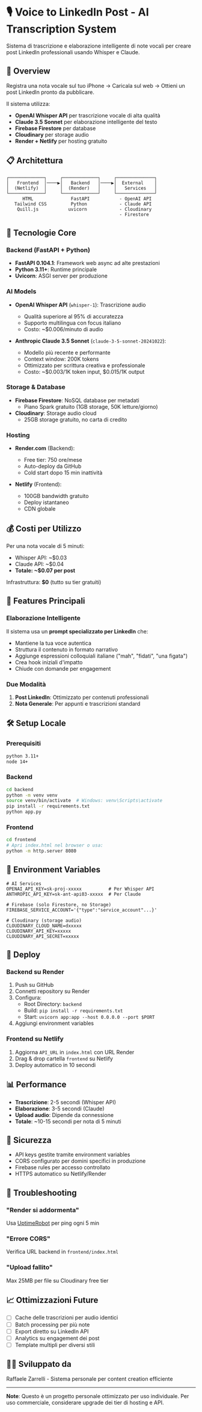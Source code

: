 # 🎙️ Voice to LinkedIn Post - AI Transcription System

Sistema di trascrizione e elaborazione intelligente di note vocali per creare post LinkedIn professionali usando Whisper e Claude.

## 🚀 Overview

Registra una nota vocale sul tuo iPhone → Caricala sul web → Ottieni un post LinkedIn pronto da pubblicare.

Il sistema utilizza:
- **OpenAI Whisper API** per trascrizione vocale di alta qualità
- **Claude 3.5 Sonnet** per elaborazione intelligente del testo
- **Firebase Firestore** per database
- **Cloudinary** per storage audio
- **Render + Netlify** per hosting gratuito

## 📋 Architettura

```
┌─────────────┐     ┌─────────────┐     ┌──────────────┐
│   Frontend  │────▶│   Backend   │────▶│  External    │
│  (Netlify)  │     │  (Render)   │     │   Services   │
└─────────────┘     └─────────────┘     └──────────────┘
      HTML              FastAPI           - OpenAI API
   Tailwind CSS         Python            - Claude API  
    Quill.js           uvicorn            - Cloudinary
                                          - Firestore
```

## 🔧 Tecnologie Core

### Backend (FastAPI + Python)
- **FastAPI 0.104.1**: Framework web async ad alte prestazioni
- **Python 3.11+**: Runtime principale
- **Uvicorn**: ASGI server per produzione

### AI Models
- **OpenAI Whisper API** (`whisper-1`): Trascrizione audio
  - Qualità superiore al 95% di accuratezza
  - Supporto multilingua con focus italiano
  - Costo: ~$0.006/minuto di audio

- **Anthropic Claude 3.5 Sonnet** (`claude-3-5-sonnet-20241022`): 
  - Modello più recente e performante
  - Context window: 200K tokens
  - Ottimizzato per scrittura creativa e professionale
  - Costo: ~$0.003/1K token input, $0.015/1K output

### Storage & Database
- **Firebase Firestore**: NoSQL database per metadati
  - Piano Spark gratuito (1GB storage, 50K letture/giorno)
- **Cloudinary**: Storage audio cloud
  - 25GB storage gratuito, no carta di credito

### Hosting
- **Render.com** (Backend): 
  - Free tier: 750 ore/mese
  - Auto-deploy da GitHub
  - Cold start dopo 15 min inattività
  
- **Netlify** (Frontend):
  - 100GB bandwidth gratuito
  - Deploy istantaneo
  - CDN globale

## 💰 Costi per Utilizzo

Per una nota vocale di 5 minuti:
- Whisper API: ~$0.03
- Claude API: ~$0.04  
- **Totale: ~$0.07 per post**

Infrastruttura: **$0** (tutto su tier gratuiti)

## 🎯 Features Principali

### Elaborazione Intelligente
Il sistema usa un **prompt specializzato per LinkedIn** che:
- Mantiene la tua voce autentica
- Struttura il contenuto in formato narrativo
- Aggiunge espressioni colloquiali italiane ("mah", "fidati", "una figata")
- Crea hook iniziali d'impatto
- Chiude con domande per engagement

### Due Modalità
1. **Post LinkedIn**: Ottimizzato per contenuti professionali
2. **Nota Generale**: Per appunti e trascrizioni standard

## 🛠️ Setup Locale

### Prerequisiti
```bash
python 3.11+
node 14+
```

### Backend
```bash
cd backend
python -m venv venv
source venv/bin/activate  # Windows: venv\Scripts\activate
pip install -r requirements.txt
python app.py
```

### Frontend
```bash
cd frontend
# Apri index.html nel browser o usa:
python -m http.server 8080
```

## 📝 Environment Variables

```env
# AI Services
OPENAI_API_KEY=sk-proj-xxxxx          # Per Whisper API
ANTHROPIC_API_KEY=sk-ant-api03-xxxxx  # Per Claude

# Firebase (solo Firestore, no Storage)
FIREBASE_SERVICE_ACCOUNT='{"type":"service_account"...}'

# Cloudinary (storage audio)
CLOUDINARY_CLOUD_NAME=dxxxxx
CLOUDINARY_API_KEY=xxxxx
CLOUDINARY_API_SECRET=xxxxx
```

## 🚀 Deploy

### Backend su Render
1. Push su GitHub
2. Connetti repository su Render
3. Configura:
   - Root Directory: `backend`
   - Build: `pip install -r requirements.txt`
   - Start: `uvicorn app:app --host 0.0.0.0 --port $PORT`
4. Aggiungi environment variables

### Frontend su Netlify
1. Aggiorna `API_URL` in `index.html` con URL Render
2. Drag & drop cartella `frontend` su Netlify
3. Deploy automatico in 10 secondi

## 📊 Performance

- **Trascrizione**: 2-5 secondi (Whisper API)
- **Elaborazione**: 3-5 secondi (Claude)
- **Upload audio**: Dipende da connessione
- **Totale**: ~10-15 secondi per nota di 5 minuti

## 🔐 Sicurezza

- API keys gestite tramite environment variables
- CORS configurato per domini specifici in produzione
- Firebase rules per accesso controllato
- HTTPS automatico su Netlify/Render

## 🐛 Troubleshooting

### "Render si addormenta"
Usa [UptimeRobot](https://uptimerobot.com) per ping ogni 5 min

### "Errore CORS"
Verifica URL backend in `frontend/index.html`

### "Upload fallito"  
Max 25MB per file su Cloudinary free tier

## 📈 Ottimizzazioni Future

- [ ] Cache delle trascrizioni per audio identici
- [ ] Batch processing per più note
- [ ] Export diretto su LinkedIn API
- [ ] Analytics su engagement dei post
- [ ] Template multipli per diversi stili

## 👨‍💻 Sviluppato da

Raffaele Zarrelli - Sistema personale per content creation efficiente

---

**Note**: Questo è un progetto personale ottimizzato per uso individuale. Per uso commerciale, considerare upgrade dei tier di hosting e API.